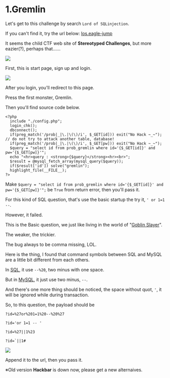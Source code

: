 # **1.Gremlin**

Let's get to this challenge by search `Lord of SQLinjection`.

If you can't find it, try the url below:
[los.eagle-jump](https://los.eagle-jump.org/)

It seems the child CTF web site of **Stereotyped Challenges**, but more eazier(?), perhaps that......

![](https://i.imgur.com/4m2s13Q.png)

First, this is start page, sign up and login.

![](https://i.imgur.com/053mwSv.png)

After you login, you'll redirect to this page.

Press the first monster, Gremlin.

Then you'll find source code below.

```shell=
<?php
  include "./config.php";
  login_chk();
  dbconnect();
  if(preg_match('/prob|_|\.|\(\)/i', $_GET[id])) exit("No Hack ~_~"); // do not try to attack another table, database!
  if(preg_match('/prob|_|\.|\(\)/i', $_GET[pw])) exit("No Hack ~_~");
  $query = "select id from prob_gremlin where id='{$_GET[id]}' and pw='{$_GET[pw]}'";
  echo "<hr>query : <strong>{$query}</strong><hr><br>";
  $result = @mysql_fetch_array(mysql_query($query));
  if($result['id']) solve("gremlin");
  highlight_file(__FILE__);
?> 
```

Make `$query = "select id from prob_gremlin where id='{$_GET[id]}' and pw='{$_GET[pw]}'";` be `True` from return error, then you'll pass it.

For this kind of SQL question, that's use the basic startup the try it, `' or 1=1 --`.

However, it failed.

This is the Basic question, we just like living in the world of "[Goblin Slayer](https://en.wikipedia.org/wiki/Goblin_Slayer)".

The weaker, the trickier.

The bug always to be comma missing, LOL.

Here is the thing, I found that command symbols between SQL and MySQL are a little bit different from each others.

In [SQL](https://docs.microsoft.com/zh-tw/sql/t-sql/language-elements/comment-transact-sql), it use `--%20`, two minus with one space.

But in [MySQL](https://dev.mysql.com/doc/refman/5.7/en/mysqldump-sql-format.html), it just use two minus, `--`.

And there's one more thing should be noticed, the space without quot, `'`, it will be ignored while during transaction.

So, to this question, the payload should be 
```
?id=%27or%201=1%20--%20%27
```
```
?id='or 1=1 -- '
```
```
?id=%27||1%23
```
```
?id=`||1#
```

![](https://i.imgur.com/aLHNXax.png)

Append it to the url, then you pass it.

※Old version **Hackbar** is down now, please get a new  alternaives.
